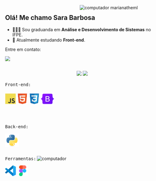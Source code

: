 <img src="https://raw.githubusercontent.com/MicaelliMedeiros/micaellimedeiros/master/image/computer-illustration.png" width="260px" align="right" alt="computador marianatheml">

## Olá! Me chamo Sara Barbosa

- 👩🏽‍💻 Sou graduanda em <strong>Análise e Desenvolvimento de Sistemas</strong> no IFPE.<br>
- 💎 Atualmente estudando <strong>Front-end</strong>.</p>

Entre em contato:</p>

<div> 
  <a href="https://www.linkedin.com/in/saravbarbosa" target="_blank"><img src="https://img.shields.io/badge/-Linkedin-15141B?style=for-the-badge&logo=linkedin&logoColor=8B67DB" target="_blank"></a> 
  </div>
   
  
##
<div align="center">
<img height="180em" src="https://github-readme-stats.vercel.app/api?username=saravbarbosa&show_icons=true&theme=aura&hide_border=true&include_all_commits=true&count_private=true"/> 
<img height="180em" src="https://github-readme-stats.vercel.app/api/top-langs/?username=saravbarbosa&layout=compact&theme=aura&hide_border=true&langs_count=10"/> 
</div>

  </br>
<kbd>Front-end:</kbd><br>
  <div style="display: inline_block"><br>
  <img align="center" alt="Sara-Js" height="35" width="35" src="https://raw.githubusercontent.com/devicons/devicon/master/icons/javascript/javascript-original.svg">
  <img align="center" alt="Sara-HTML" height="35" width="35" src="https://raw.githubusercontent.com/devicons/devicon/master/icons/html5/html5-original.svg">
  <img align="center" alt="Sara-CSS" height="35" width="35" src="https://raw.githubusercontent.com/devicons/devicon/master/icons/css3/css3-original.svg">
  <img align="center" alt="Sara-Bootstrap" height="43" width="43" src="https://raw.githubusercontent.com/devicons/devicon/master/icons/bootstrap/bootstrap-original.svg">
</div>
</div>

## 

</br> 

<kbd>Back-end:</kbd><br>
  <div style="display: inline_block">
    <img align="center" alt="Sara-Python" height="45" width="45" src="https://raw.githubusercontent.com/devicons/devicon/master/icons/python/python-original.svg">

  </div>
  
##
 <img src="https://user-images.githubusercontent.com/97530586/210677038-622ccc6c-89db-4964-b3d2-dad6aa14f9f8.gif" width="400" align="right" alt="computador">
  

  <kbd>Ferramentas:</kbd><br>
    <div style="display: inline_block">
     <img align="center" alt="Sara-Vscode" height="35" width="35" src="https://raw.githubusercontent.com/devicons/devicon/1119b9f84c0290e0f0b38982099a2bd027a48bf1/icons/vscode/vscode-original.svg">
     <img align="center" alt="Sara-Figma" height="35" width="35" src="https://raw.githubusercontent.com/devicons/devicon/2ae2a900d2f041da66e950e4d48052658d850630/icons/figma/figma-original.svg">
</div>
</div>
